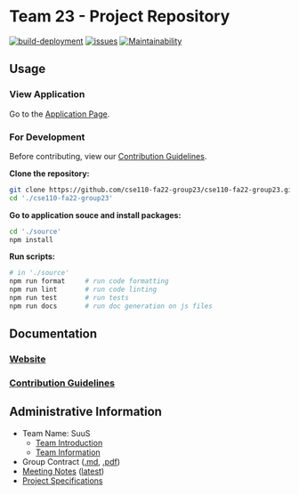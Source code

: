 # Team 23 - Project Repository

[![build-deployment](https://github.com/cse110-fa22-group23/cse110-fa22-group23/actions/workflows/pages/pages-build-deployment/badge.svg)](https://github.com/cse110-fa22-group23/cse110-fa22-group23/actions/workflows/pages/pages-build-deployment)
[![issues](https://img.shields.io/github/issues/cse110-fa22-group23/cse110-fa22-group23)](https://github.com/cse110-fa22-group23/cse110-fa22-group23/issues)
[![Maintainability](https://api.codeclimate.com/v1/badges/6e47e201498803a0483d/maintainability)](https://codeclimate.com/github/cse110-fa22-group23/cse110-fa22-group23/maintainability)

## Usage

### View Application

Go to the [Application Page](https://cse110-fa22-group23.github.io/cse110-fa22-group23/source/index.html).

### For Development

Before contributing, view our [Contribution Guidelines](docs/CONTRIBUTING.md).

**Clone the repository:**
```bash
git clone https://github.com/cse110-fa22-group23/cse110-fa22-group23.git
cd './cse110-fa22-group23'
```

**Go to application souce and install packages:**
```bash
cd './source'
npm install
```

**Run scripts:**
```bash
# in './source'
npm run format     # run code formatting
npm run lint       # run code linting
npm run test       # run tests
npm run docs       # run doc generation on js files
```

## Documentation

### [Website](https://cse110-fa22-group23.github.io/cse110-fa22-group23/source/out/index.html)

### [Contribution Guidelines](docs/CONTRIBUTING.md)

## Administrative Information

- Team Name: SuuS
  - [Team Introduction](/admin/videos/teamintro.mp4)
  - [Team Information](/admin/team.md)
- Group Contract ([.md](/admin/misc/rules.md), [.pdf](admin/misc/rules.pdf))
- [Meeting Notes](/admin/meetings) ([latest](admin/meetings/111122-sprint-1-review.md))
- [Project Specifications](specs)
